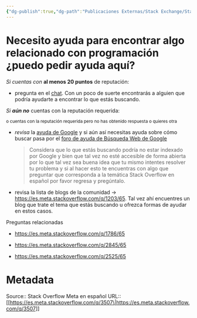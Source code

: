 ```yaml
---
{"dg-publish":true,"dg-path":"Publicaciones Externas/Stack Exchange/Stack Overflow en español/Stack Overflow en español Meta/es.meta.stackoverflow.com-3507.md","permalink":"/publicaciones-externas/stack-exchange/stack-overflow-en-espanol/stack-overflow-en-espanol-meta/es-meta-stackoverflow-com-3507/","title":"Necesito ayuda para encontrar **algo** relacionado con programación ¿puedo pedir ayuda aquí?","hide":true,"noteIcon":"default","created":"2024-04-03T12:49:10.631-06:00","updated":"2024-04-05T16:44:03.410-06:00"}
---
```


# Necesito ayuda para encontrar **algo** relacionado con programación ¿puedo pedir ayuda aquí?

*Si cuentas con* **al menos 20 puntos** de reputación: 

  - pregunta en el [chat][1]. Con un poco de suerte encontrarás a alguien que podría ayudarte a encontrar lo que estás buscando.

*Si **aún no*** cuentas con la reputación requerida:

  <sup>o cuentas con la reputación requerida pero no has obtenido respuesta o quieres otra</sup>

 -  *revisa* la [ayuda de Google][2] y si aún así necesitas ayuda sobre cómo buscar pasa por el [foro de ayuda de Búsqueda Web de Google][3]

     >Considera que lo que estás buscando podría no estar indexado por Google y bien que tal vez no esté accesible de forma abierta por lo que tal vez sea buena idea que tu mismo intentes resolver tu problema y si al hacer esto te encuentras con algo que preguntar que corresponda a la temática Stack Overflow en español por favor regresa y pregúntalo.

 - revisa la lista de blogs de la comunidad -> https://es.meta.stackoverflow.com/q/1203/65. Tal vez ahí encuentres un blog que trate el tema que estás buscando u ofrezca formas de ayudar en estos casos.

Preguntas relacionadas

- https://es.meta.stackoverflow.com/q/1786/65
- https://es.meta.stackoverflow.com/q/2845/65
- https://es.meta.stackoverflow.com/q/2525/65

  [1]: https://chat.stackexchange.com/rooms/30872/stack-overflow-en-espanol
  [2]: http://support.google.com/websearch
  [3]: https://productforums.google.com/forum/#!forum/websearch-es

# Metadata
Source:: Stack Overflow Meta en español
URL:: [[https://es.meta.stackoverflow.com/q/3507\|https://es.meta.stackoverflow.com/q/3507]]

